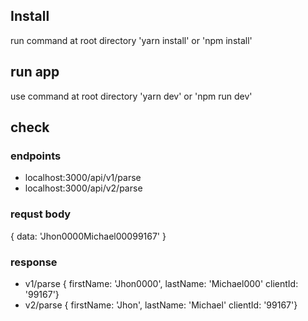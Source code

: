 
## Install
 run command at root directory 'yarn install' or 'npm install'
## run app
 use command at root directory 'yarn dev' or 'npm run dev'
## check
### endpoints 
   - localhost:3000/api/v1/parse
   - localhost:3000/api/v2/parse
### requst body
 { data: 'Jhon0000Michael00099167' }
### response 
- v1/parse { firstName: 'Jhon0000', lastName: 'Michael000' clientId: '99167'}
- v2/parse { firstName: 'Jhon', lastName: 'Michael' clientId: '99167'}
